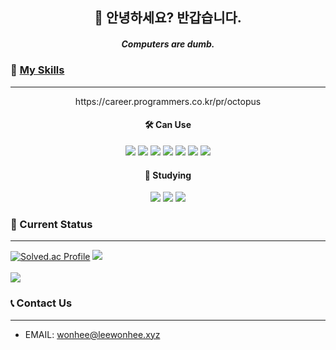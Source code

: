 
<div align=center>
	<h2>👋 안녕하세요? 반갑습니다.</h2>
</div>
<div align=center>
	<h5>Computers are dumb.</h5>
</div>

### 🤗 [My Skills](https://career.programmers.co.kr/pr/octopus)
---
<div align="center">
	<P>https://career.programmers.co.kr/pr/octopus<br>
	<h4> 🛠️ Can Use </h4>
	<img src="https://img.shields.io/badge/Python-3776AB?style=flat&logo=Python&logoColor=white" />
	<img src="https://img.shields.io/badge/Java-3776AB?style=flat&logo=Java&logoColor=white" />
	<img src="https://img.shields.io/badge/HTML5-E34F26?style=flat&logo=HTML5&logoColor=white" />
	<img src="https://img.shields.io/badge/CSS3-1572B6?style=flat&logo=CSS3&logoColor=white" />
	<img src="https://img.shields.io/badge/MongoDB-47A248?style=flat&logo=MongoDB&logoColor=white" />
	<img src="https://img.shields.io/badge/Flutter-02569B?style=flat&logo=Flutter&logoColor=white" />
	<img src="https://img.shields.io/badge/Dart-0175C2?style=flat&logo=Dart&logoColor=white" />
	<br>
	<h4> 📖 Studying </h4>
	<img src="https://img.shields.io/badge/JavaScript-F7DF1E?style=flat&logo=JavaScript&logoColor=white" />
	<img src="https://img.shields.io/badge/Node.js-339933?style=flat&logo=Node.js&logoColor=white" />
	<img src="https://img.shields.io/badge/MySQL-4479A1?style=flat&logo=MySQL&logoColor=white" />
</div>

### 👻 Current Status
---
[![Solved.ac Profile](http://mazassumnida.wtf/api/v2/generate_badge?boj=story3798)](https://solved.ac/story3798)
<img src="https://github-readme-stats-pearl-two-76.vercel.app/api/top-langs/?username=DURAM0830&layout=compact&theme=radical"><br><br>
<img src="https://github-readme-stats-pearl-two-76.vercel.app/api?username=DURAM0830&show_icons=true&theme=radical">

### 📞 Contact Us
---
- EMAIL: wonhee@leewonhee.xyz
